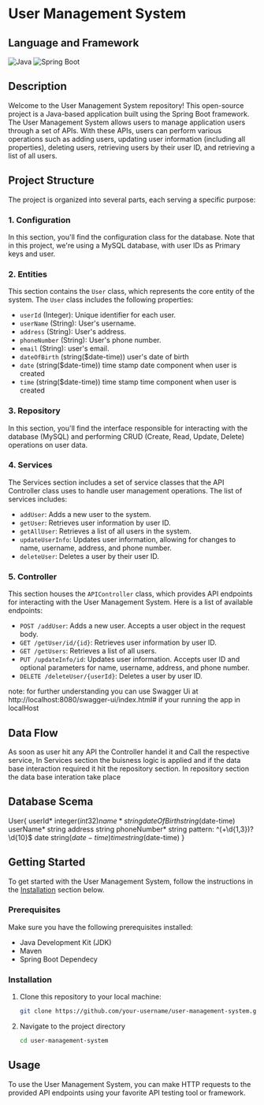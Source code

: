 # User Management System
## Language and Framework

![Java](https://img.shields.io/badge/Language-Java-green)
![Spring Boot](https://img.shields.io/badge/Framework-Spring%20Boot-brightgreen)

## Description

Welcome to the User Management System repository! This open-source project is a Java-based application built using the Spring Boot framework. The User Management System allows users to manage application users through a set of APIs. With these APIs, users can perform various operations such as adding users, updating user information (including all properties), deleting users, retrieving users by their user ID, and retrieving a list of all users.

## Project Structure

The project is organized into several parts, each serving a specific purpose:

### 1. Configuration

In this section, you'll find the configuration class for the database. Note that in this project, we're using a MySQL database, with user IDs as Primary keys and user.

### 2. Entities

This section contains the `User` class, which represents the core entity of the system. The `User` class includes the following properties:

- `userId` (Integer): Unique identifier for each user.
- `userName` (String): User's username.
- `address` (String): User's address.
- `phoneNumber` (String): User's phone number.
- `email` (String): user's email.
- `dateOfBirth` (string($date-time)) user's date of birth
- `date` (string($date-time)) time stamp date component when user is created
- `time` (string($date-time)) time stamp time component when user is created

### 3. Repository

In this section, you'll find the interface responsible for interacting with the database (MySQL) and performing CRUD (Create, Read, Update, Delete) operations on user data.

### 4. Services

The Services section includes a set of service classes that the API Controller class uses to handle user management operations. The list of services includes:

- `addUser`: Adds a new user to the system.
- `getUser`: Retrieves user information by user ID.
- `getAllUser`: Retrieves a list of all users in the system.
- `updateUserInfo`: Updates user information, allowing for changes to name, username, address, and phone number.
- `deleteUser`: Deletes a user by their user ID.

### 5. Controller

This section houses the `APIController` class, which provides API endpoints for interacting with the User Management System. Here is a list of available endpoints:

- `POST /addUser`: Adds a new user. Accepts a user object in the request body.
- `GET /getUser/id/{id}`: Retrieves user information by user ID.
- `GET /getUsers`: Retrieves a list of all users.
- `PUT /updateInfo/id`: Updates user information. Accepts user ID and optional parameters for name, username, address, and phone number.
- `DELETE /deleteUser/{userId}`: Deletes a user by user ID.

note: for further understanding you can use Swagger Ui at http://localhost:8080/swagger-ui/index.html# if your running the app in localHost
## Data Flow
As soon as user hit any API the Controller handel it and Call the respective service, In Services section the buisness logic is applied and if the data base interaction required it hit the repository section. In repository section the data base interation take place

## Database Scema
User{
userId*	integer($int32)
name*	string
dateOfBirth	string($date-time)
userName*	string
address	string
phoneNumber*	string
pattern: ^(\+\d{1,3})?\d{10}$
date	string($date-time)
time	string($date-time)
}

## Getting Started

To get started with the User Management System, follow the instructions in the [Installation](#installation) section below.

### Prerequisites

Make sure you have the following prerequisites installed:

- Java Development Kit (JDK)
- Maven
- Spring Boot Dependecy

### Installation

1. Clone this repository to your local machine:

   ```bash
   git clone https://github.com/your-username/user-management-system.git
   
2. Navigate to the project directory

    ```bash
    cd user-management-system

## Usage

To use the User Management System, you can make HTTP requests to the provided API endpoints using your favorite API testing tool or framework.